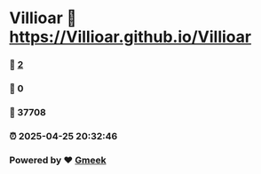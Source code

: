 # Villioar :link: https://Villioar.github.io/Villioar 
### :page_facing_up: [2](https://Villioar.github.io/Villioar/tag.html) 
### :speech_balloon: 0 
### :hibiscus: 37708 
### :alarm_clock: 2025-04-25 20:32:46 
### Powered by :heart: [Gmeek](https://github.com/Meekdai/Gmeek)

